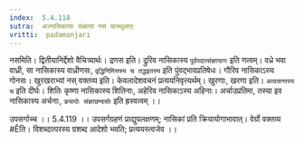 ```yaml
---
index:  5.4.118
sutra:  अञ्नासिकायाः संज्ञायां नसं चास्थूलात्
vritti:  padamanjari
---
```


नसमिति। द्वितीयानिर्द्देशो वैचित्र्यार्थः। द्रणस इति। द्रुरिव नासिकास्य `पूर्वपदात्संज्ञायागः` इति णत्वम्। वध्रे भवा वाध्री, सा नासिकास्य वाध्रीणसः, `वृद्धिनिमित्तस्य च तद्धइतस्य` इति पुंवद्भावप्रतिषेधः। गौरिव नासिकाऽस्य गोनसः। 
	खुरखराभ्यां नस् वक्तव्य इति। केवलादेशवचनं प्रत्ययनिवृत्त्यर्थम्। खुरणाः, खरणा इति। `अत्वसन्तस्य च` इति दीर्घः।
	शितिः कृष्णा नासिकास्य शितिनाः, अहेरिव नासिकाऽस्य अहिनाः। अर्चाउप्रतिमा, तस्या इव नासिकास्य अर्चनाः, `ङ्यापोः संज्ञाछन्दसोः` इति ह्रस्वत्वम् ।।

उपसर्गाच्च ।। 5.4.119 ।। 
उपसर्गग्रहणं प्राद्युपलक्षणम्; नासिकां प्रति क्रियायोगाभावात्। वेर्ग्रो वक्तव्य #Êति। विशब्दात्परस्य ग्रशब्द आदेशो भवति; प्रत्ययस्त्वजेव ।।

